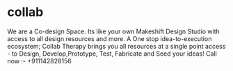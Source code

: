 # collab
We are a Co-design Space. Its like your own Makeshift Design Studio with access to all design resources and more. A One stop idea-to-execution ecosystem; Collab Therapy brings you all resources at a single point access - to Design, Develop,Prototype, Test, Fabricate and Seed your ideas!  Call now :- +911142828156
